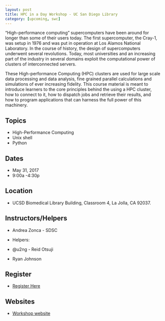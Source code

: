 ```yaml
---
layout: post
title: HPC in a Day Workshop - UC San Diego Library
category: [upcoming, swc]
---
```


“High-performance computing” supercomputers have been around for longer than some of their users today. The first supercomputer, the Cray-1, was setup in 1976 and was put in operation at Los Alamos National Laboratory. In the course of history, the design of supercomputers underwent several revolutions. Today, most universities and an increasing part of the industry in several domains exploit the computational power of clusters of interconnected servers.

These High-performance Computing (HPC) clusters are used for large scale data processing and data analysis, fine grained parallel calculations and simulations of ever increasing fidelity. This course material is meant to introduce learners to the core principles behind the using a HPC cluster, how to connect to it, how to dispatch jobs and retrieve their results, and how to program applications that can harness the full power of this machinery.

## Topics 

* High-Performance Computing 
* Unix shell
* Python


## Dates

* May 31, 2017
* 9:00a -4:30p 

## Location

* UCSD Biomedical Library Building, Classroom 4, La Jolla, CA 92037. 


## Instructors/Helpers

* Andrea Zonca - SDSC 

* Helpers:
* @u2ng - Reid Otsuji
* Ryan Johnson




## Register 

* [Register Here](http://ucsd.libcal.com/event/3324412) 

## Websites

* [Workshop website](https://psteinb.github.io/hpc-in-a-day/)


